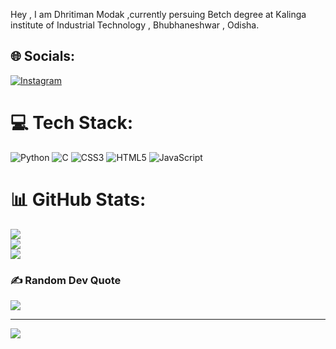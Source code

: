  Hey , I am Dhritiman Modak ,currently persuing Betch degree at Kalinga institute of Industrial Technology , Bhubhaneshwar , Odisha.
## 🌐 Socials:
[![Instagram](https://img.shields.io/badge/Instagram-%23E4405F.svg?logo=Instagram&logoColor=white)](https://instagram.com/_dhritiman_2510) 

# 💻 Tech Stack:
![Python](https://img.shields.io/badge/python-3670A0?style=for-the-badge&logo=python&logoColor=ffdd54) ![C](https://img.shields.io/badge/c-%2300599C.svg?style=for-the-badge&logo=c&logoColor=white) ![CSS3](https://img.shields.io/badge/css3-%231572B6.svg?style=for-the-badge&logo=css3&logoColor=white) ![HTML5](https://img.shields.io/badge/html5-%23E34F26.svg?style=for-the-badge&logo=html5&logoColor=white) ![JavaScript](https://img.shields.io/badge/javascript-%23323330.svg?style=for-the-badge&logo=javascript&logoColor=%23F7DF1E)
# 📊 GitHub Stats:
![](https://github-readme-stats.vercel.app/api?username=Dhritiman2510&theme=dark&hide_border=false&include_all_commits=false&count_private=false)<br/>
![](https://nirzak-streak-stats.vercel.app/?user=Dhritiman2510&theme=dark&hide_border=false)<br/>
![](https://github-readme-stats.vercel.app/api/top-langs/?username=Dhritiman2510&theme=dark&hide_border=false&include_all_commits=false&count_private=false&layout=compact)

### ✍️ Random Dev Quote
![](https://quotes-github-readme.vercel.app/api?type=horizontal&theme=radical)

---
[![](https://visitcount.itsvg.in/api?id=Dhritiman2510&icon=0&color=1)](https://visitcount.itsvg.in)

<!-- Proudly created with GPRM ( https://gprm.itsvg.in ) -->

